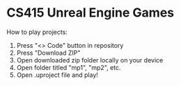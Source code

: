# CS415 Unreal Engine Games

How to play projects:
1. Press "<> Code" button in repository
2. Press "Download ZIP"
3. Open downloaded zip folder locally on your device
4. Open folder titled "mp1", "mp2", etc.
5. Open .uproject file and play!
